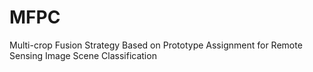 # MFPC
Multi-crop Fusion Strategy Based on Prototype Assignment for Remote Sensing Image Scene Classification
